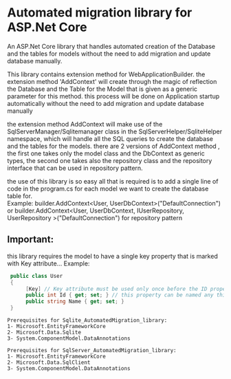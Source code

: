 # Automated migration library for ASP.Net Core
An ASP.Net Core library that handles automated creation of the Database and the tables for models without the need to add migration and update database manually.

   This library contains extension method for WebApplicationBuilder.
   the extension method 'AddContext' will create through the magic of reflection the Database and the Table for the Model that
   is given as a generic parameter for this method.
   this process will be done on Application startup automatically without the need to add migration and update database manually
   
   the extension method AddContext will make use of the SqlServerManager/Sqlitemanager class in the SqlServerHelper/SqliteHelper namespace, which will handle    all the SQL queries to create the database and the tables for the models.
   there are 2 versions of AddContext method , the first one takes only the model class and the DbContext as generic types,
   the second one takes also the repository class and the repository interface that can be used in repository pattern.
   
   the use of this library is so easy all that is required is to add a single line of code in the program.cs for each model we want to create the database      table for.  
   Example: builder.AddContext<User, UserDbContext>("DefaultConnection")
         or builder.AddContext<User, UserDbContext, IUserRepository, UserRepository >("DefaultConnection") for repository pattern

   ## Important:
   this library requires the model to have a single key property that is marked with Key attribute...
   Example:
  ```c#
   public class User
   {
        [Key] // Key attribute must be used only once before the ID property
        public int Id { get; set; } // this property can be named any thing as long as it is marked with [Key]
        public string Name { get; set; }
   }
  ```
  
    Prerequisites for Sqlite_AutomatedMigration_library: 
    1- Microsoft.EntityFrameworkCore
    2- Microsoft.Data.Sqlite
    3- System.ComponentModel.DataAnnotations

    Prerequisites for SqlServer_AutomatedMigration_library: 
    1- Microsoft.EntityFrameworkCore
    2- Microsoft.Data.SqlClient
    3- System.ComponentModel.DataAnnotations
